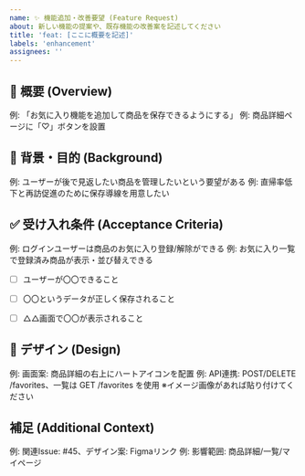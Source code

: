```yaml
---
name: ✨ 機能追加・改善要望 (Feature Request)
about: 新しい機能の提案や、既存機能の改善案を記述してください
title: 'feat: [ここに概要を記述]'
labels: 'enhancement'
assignees: ''
---
```


## 📝 概要 (Overview)
例: 「お気に入り機能を追加して商品を保存できるようにする」
例: 商品詳細ページに「♡」ボタンを設置

## 🤔 背景・目的 (Background)
例: ユーザーが後で見返したい商品を管理したいという要望がある
例: 直帰率低下と再訪促進のために保存導線を用意したい

## ✅ 受け入れ条件 (Acceptance Criteria)
例: ログインユーザーは商品のお気に入り登録/解除ができる
例: お気に入り一覧で登録済み商品が表示・並び替えできる
- [ ] ユーザーが〇〇できること
- [ ] 〇〇というデータが正しく保存されること
- [ ] △△画面で〇〇が表示されること


## 🎨 デザイン (Design)
例: 画面案: 商品詳細の右上にハートアイコンを配置
例: API連携: POST/DELETE /favorites、一覧は GET /favorites を使用
※イメージ画像があれば貼り付けてください

## 補足 (Additional Context)
例: 関連Issue: #45、デザイン案: Figmaリンク
例: 影響範囲: 商品詳細/一覧/マイページ